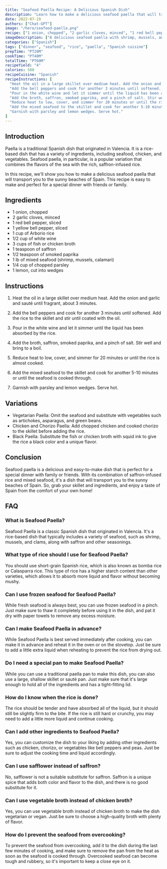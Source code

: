 ```yaml
---
title: "Seafood Paella Recipe: A Delicious Spanish Dish"
description: "Learn how to make a delicious seafood paella that will transport you to the sunny beaches of Spain. This recipe is easy to make and perfect for a special dinner with friends or family."
date: 2022-07-19
authors: ["Chat-GPT"]
image: "/hero/seafood-paella.png"
recipe: ["1 onion, chopped", "2 garlic cloves, minced", "1 red bell pepper, sliced", "1 yellow bell pepper, sliced", "1 cup of Arborio rice", "1/2 cup of white wine", "3 cups of fish or chicken broth", "1 teaspoon of saffron", "1/2 teaspoon of smoked paprika", "1 lb of mixed seafood (shrimp, mussels, calamari)", "1/4 cup of chopped parsley", "1 lemon, cut into wedges"]
imageDescription: ["A delicious seafood paella with shrimp, mussels, and calamari on a bed of yellow rice"]
categories: ["Spanish"]
tags: ["dinner", "seafood", "rice", "paella", "Spanish cuisine"]
prepTime: "PT20M"
cookTime: "PT40M"
totalTime: "PT60M"
recipeYield: "4"
calories: 580
recipeCuisine: "Spanish"
recipeInstructions: [
  "Heat the oil in a large skillet over medium heat. Add the onion and garlic and sauté until fragrant, about 3 minutes.",
  "Add the bell peppers and cook for another 3 minutes until softened. Add the rice to the skillet and stir until coated with the oil.",
  "Pour in the white wine and let it simmer until the liquid has been absorbed by the rice.",
  "Add the broth, saffron, smoked paprika, and a pinch of salt. Stir well and bring to a boil.",
  "Reduce heat to low, cover, and simmer for 20 minutes or until the rice is almost cooked.",
  "Add the mixed seafood to the skillet and cook for another 5-10 minutes or until the seafood is cooked through.",
  "Garnish with parsley and lemon wedges. Serve hot."
]
---
```


## Introduction

Paella is a traditional Spanish dish that originated in Valencia. It is a rice-based dish that has a variety of ingredients, including seafood, chicken, and vegetables. Seafood paella, in particular, is a popular variation that combines the flavors of the sea with the rich, saffron-infused rice. 

In this recipe, we'll show you how to make a delicious seafood paella that will transport you to the sunny beaches of Spain. This recipe is easy to make and perfect for a special dinner with friends or family.

## Ingredients

- 1 onion, chopped
- 2 garlic cloves, minced
- 1 red bell pepper, sliced
- 1 yellow bell pepper, sliced
- 1 cup of Arborio rice
- 1/2 cup of white wine
- 3 cups of fish or chicken broth
- 1 teaspoon of saffron
- 1/2 teaspoon of smoked paprika
- 1 lb of mixed seafood (shrimp, mussels, calamari)
- 1/4 cup of chopped parsley
- 1 lemon, cut into wedges

## Instructions

1. Heat the oil in a large skillet over medium heat. Add the onion and garlic and sauté until fragrant, about 3 minutes.

2. Add the bell peppers and cook for another 3 minutes until softened. Add the rice to the skillet and stir until coated with the oil.

3. Pour in the white wine and let it simmer until the liquid has been absorbed by the rice.

4. Add the broth, saffron, smoked paprika, and a pinch of salt. Stir well and bring to a boil.

5. Reduce heat to low, cover, and simmer for 20 minutes or until the rice is almost cooked.

6. Add the mixed seafood to the skillet and cook for another 5-10 minutes or until the seafood is cooked through.

7. Garnish with parsley and lemon wedges. Serve hot.

## Variations

- Vegetarian Paella: Omit the seafood and substitute with vegetables such as artichokes, asparagus, and green beans.
- Chicken and Chorizo Paella: Add chopped chicken and cooked chorizo to the skillet before adding the rice.
- Black Paella: Substitute the fish or chicken broth with squid ink to give the rice a black color and a unique flavor.

## Conclusion

Seafood paella is a delicious and easy-to-make dish that is perfect for a special dinner with family or friends. With its combination of saffron-infused rice and mixed seafood, it's a dish that will transport you to the sunny beaches of Spain. So, grab your skillet and ingredients, and enjoy a taste of Spain from the comfort of your own home!

## FAQ

### What is Seafood Paella?

Seafood Paella is a classic Spanish dish that originated in Valencia. It's a rice-based dish that typically includes a variety of seafood, such as shrimp, mussels, and clams, along with saffron and other seasonings.

### What type of rice should I use for Seafood Paella?

You should use short-grain Spanish rice, which is also known as bomba rice or Calasparra rice. This type of rice has a higher starch content than other varieties, which allows it to absorb more liquid and flavor without becoming mushy.

### Can I use frozen seafood for Seafood Paella?

While fresh seafood is always best, you can use frozen seafood in a pinch. Just make sure to thaw it completely before using it in the dish, and pat it dry with paper towels to remove any excess moisture.

### Can I make Seafood Paella in advance?

While Seafood Paella is best served immediately after cooking, you can make it in advance and reheat it in the oven or on the stovetop. Just be sure to add a little extra liquid when reheating to prevent the rice from drying out.

### Do I need a special pan to make Seafood Paella?

While you can use a traditional paella pan to make this dish, you can also use a large, shallow skillet or sauté pan. Just make sure that it's large enough to hold all of the ingredients and has a tight-fitting lid.

### How do I know when the rice is done?

The rice should be tender and have absorbed all of the liquid, but it should still be slightly firm to the bite. If the rice is still hard or crunchy, you may need to add a little more liquid and continue cooking.

### Can I add other ingredients to Seafood Paella?

Yes, you can customize the dish to your liking by adding other ingredients such as chicken, chorizo, or vegetables like bell peppers and peas. Just be sure to adjust the cooking time and liquid accordingly.

### Can I use safflower instead of saffron?

No, safflower is not a suitable substitute for saffron. Saffron is a unique spice that adds both color and flavor to the dish, and there is no good substitute for it.

### Can I use vegetable broth instead of chicken broth?

Yes, you can use vegetable broth instead of chicken broth to make the dish vegetarian or vegan. Just be sure to choose a high-quality broth with plenty of flavor.

### How do I prevent the seafood from overcooking?

To prevent the seafood from overcooking, add it to the dish during the last few minutes of cooking, and make sure to remove the pan from the heat as soon as the seafood is cooked through. Overcooked seafood can become tough and rubbery, so it's important to keep a close eye on it.